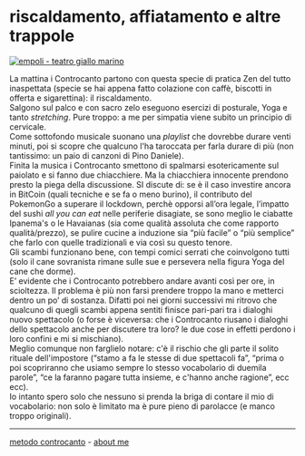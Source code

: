 # riscaldamento, affiatamento e altre trappole   

[![](https://live.staticflickr.com/65535/51791910022_3134f75b86_c.jpg "empoli - teatro giallo marino")](https://flic.kr/s/aHBqjzwAJ2)  

La mattina i Controcanto partono con questa specie di pratica Zen del tutto inaspettata (specie se hai appena fatto colazione con caffè, biscotti in offerta e sigarettina): il riscaldamento.  
Salgono sul palco e con sacro zelo eseguono esercizi di posturale, Yoga e tanto *stretching*. Pure troppo: a me per simpatia viene subito un principio di cervicale.   
Come sottofondo musicale suonano una *playlist* che dovrebbe durare venti minuti, poi si scopre che qualcuno l'ha taroccata per farla durare di più (non tantissimo: un paio di canzoni di Pino Daniele).    
Finita la musica i Controcanto smettono di spalmarsi esotericamente sul paiolato e si fanno due chiacchiere. Ma la chiacchiera innocente prendono presto la piega della discussione. SI discute di: se è il caso investire ancora in BitCoin (quali tecniche e se fa o meno burino), il contributo del PokemonGo a superare il lockdown, perchè opporsi all’ora legale, l’impatto del sushi *all you can eat* nelle periferie disagiate, se sono meglio le ciabatte Ipanema's o le Havaianas (sia come qualità assoluta che come rapporto qualità/prezzo), se pulire cucine a induzione sia “più facile” o “più semplice” che farlo con quelle tradizionali e via così su questo tenore.  
Gli scambi funzionano bene, con tempi comici serrati che coinvolgono tutti  (solo il cane sovranista rimane sulle sue e persevera nella figura Yoga del cane che dorme).  
E’ evidente che i Controcanto potrebbero andare avanti così per ore, in scioltezza. Il problema è più non farsi prendere troppo la mano e metterci dentro un po’ di sostanza. Difatti poi nei giorni successivi mi ritrovo che qualcuno di quegli scambi appena sentiti finisce pari-pari tra i dialoghi nuovo spettacolo (o forse è viceversa: che i Controcanto riusano i dialoghi dello spettacolo anche per discutere tra loro? le due cose in effetti perdono i loro confini e mi si mischiano).  
Meglio comunque non farglielo notare: c'è il rischio che gli parte il solito rituale dell'impostore (“stamo a fa le stesse di due spettacoli fa”, “prima o poi scopriranno che usiamo sempre lo stesso vocabolario di duemila parole”, “ce la faranno pagare tutta insieme, e c'hanno anche ragione”, ecc ecc).   
Io intanto spero solo che nessuno si prenda la briga di contare il mio di vocabolario: non solo è limitato ma è pure pieno di parolacce (e manco troppo originali).

---   
[metodo controcanto](https://cacioman.github.io/controcanto000.html) - [about me](https://about.me/cacioman) 
